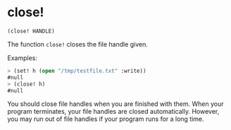 # close!

`(close! HANDLE)`

The function `close!` closes the file handle given.

Examples:

```lisp
> (set! h (open "/tmp/testfile.txt" :write))
#null
> (close! h)
#null
```

You should close file handles when you are finished with them. When
your program terminates, your file handles are closed
automatically. However, you may run out of file handles if your
program runs for a long time.
